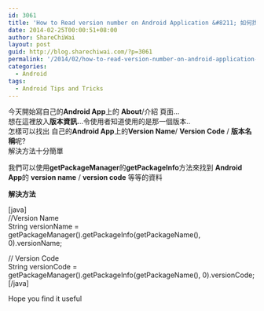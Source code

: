 ```yaml
---
id: 3061
title: 'How to Read version number on Android Application &#8211; 如何找到Android 程式上的版本名稱'
date: 2014-02-25T00:00:51+08:00
author: ShareChiWai
layout: post
guid: http://blog.sharechiwai.com/?p=3061
permalink: '/2014/02/how-to-read-version-number-on-android-application-%e5%a6%82%e4%bd%95%e6%89%be%e5%88%b0android-%e7%a8%8b%e5%bc%8f%e4%b8%8a%e7%9a%84%e7%89%88%e6%9c%ac%e5%90%8d%e7%a8%b1/'
categories:
  - Android
tags:
  - Android Tips and Tricks
---
```

今天開始寫自己的**Android App**上的 **About**/介紹 頁面&#8230;  
想在這裡放入**版本資訊.**..令使用者知道使用的是那一個版本..  
怎樣可以找出 自己的**Android App**上的**Version Name**/ **Version Code** / **版本名稱**呢?  
解決方法十分簡單

我們可以使用**getPackageManager**的**getPackageInfo**方法來找到 **Android App**的 **version name** / **version code** 等等的資料

**解決方法**

[java]  
//Version Name  
String versionName = getPackageManager().getPackageInfo(getPackageName(), 0).versionName;

// Version Code  
String versionCode = getPackageManager().getPackageInfo(getPackageName(), 0).versionCode;  
[/java]

Hope you find it useful